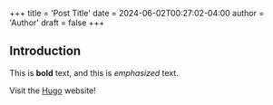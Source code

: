 +++
title = 'Post Title'
date = 2024-06-02T00:27:02-04:00
author = 'Author'
draft = false
+++
## Introduction

This is **bold** text, and this is *emphasized* text.

Visit the [Hugo](https://gohugo.io) website!